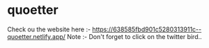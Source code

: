 # quoetter
Check ou the website here :-
https://638585fbd901c5280313911c--quoetter.netlify.app/
Note :- Don't forget to click on the twitter bird..
